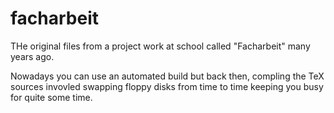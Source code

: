 # facharbeit

THe original files from a project work at school called "Facharbeit" many years ago.

Nowadays you can use an automated build but back then, compling the TeX sources invovled swapping floppy disks from time to time keeping you busy for quite some time.
